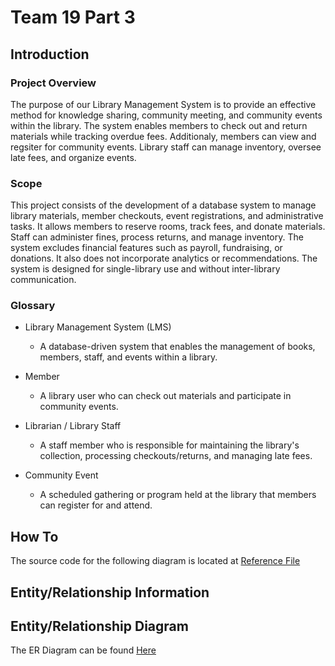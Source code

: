 # Team 19 Part 3
## Introduction
### Project Overview
The purpose of our Library Management System is to provide an effective method for knowledge sharing, community meeting, and community events within the library. The system enables members to check out and return materials while tracking overdue fees. Additionaly, members can view and regsiter for community events. Library staff can manage inventory, oversee late fees, and organize events. 
### Scope
This project consists of the development of a database system to manage library materials, member checkouts, event registrations, and administrative tasks. It allows members to reserve rooms, track fees, and donate materials. Staff can administer fines, process returns, and manage inventory. The system excludes financial features such as payroll, fundraising, or donations. It also does not incorporate analytics or recommendations. The system is designed for single-library use and without inter-library communication.
### Glossary
- Library Management System (LMS) 
	- A database-driven system that enables the management of books, members, staff, and events within a library.
- Member 
	- A library user who can check out materials and participate in community events.
- Librarian / Library Staff 
	- A staff member who is responsible for maintaining the library's collection, processing checkouts/returns, and managing late fees.

- Community Event 
	- A scheduled gathering or program held at the library that members can register for and attend.


## How To
The source code for the following diagram is located at [Reference File]( ERDiagram_Source.md ) 
## Entity/Relationship Information
## Entity/Relationship Diagram
The ER Diagram can be found [Here](ER_Diagram_FINAL.png)
